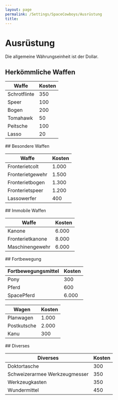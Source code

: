 ```yaml
---
layout: page
permalink: /Settings/SpaceCowboys/Ausrüstung
title: 
---
```


# Ausrüstung

Die allgemeine Währungseinheit ist der Dollar.

## Herkömmliche Waffen

<table>
<thead>
<tr><th>Waffe</th><th>Kosten</th></tr>
</thead>
<tbody>
<tr><td>Schrotflinte</td><td>350</td></tr>
<tr><td>Speer</td><td>100</td></tr>
<tr><td>Bogen</td><td>200</td></tr>
<tr><td>Tomahawk</td><td>50</td></tr>
<tr><td>Peitsche</td><td>100</td></tr>
<tr><td>Lasso</td><td>20</td></tr>
</tbody>
</table>
## Besondere Waffen

<table>
<thead>
<tr><th>Waffe</th><th>Kosten</th></tr>
</thead>
<tbody>
<tr><td>Fronterietcolt</td><td>1.000</td></tr>
<tr><td>Fronterietgewehr</td><td>1.500</td></tr>
<tr><td>Fronterietbogen</td><td>1.300</td></tr>
<tr><td>Fronterietspeer</td><td>1.200</td></tr>
<tr><td>Lassowerfer</td><td>400</td></tr>
</tbody>
</table>
## Immobile Waffen

<table>
<thead>
<tr><th>Waffe</th><th>Kosten</th></tr>
</thead>
<tbody>
<tr><td>Kanone</td><td>6.000</td></tr>
<tr><td>Fronterietkanone</td><td>8.000</td></tr>
<tr><td>Maschinengewehr</td><td>6.000</td></tr>
</tbody>
</table>
## Fortbewegung

<table>
<thead>
<tr><th>Fortbewegungsmittel</th><th>Kosten</th></tr>
</thead>
<tbody>
<tr><td>Pony</td><td>300</td></tr>
<tr><td>Pferd</td><td>600</td></tr>
<tr><td>SpacePferd</td><td>6.000</td></tr>
</tbody>
</table>
<table>
<thead>
<tr><th>Wagen</th><th>Kosten</th></tr>
</thead>
<tbody>
<tr><td>Planwagen</td><td>1.000</td></tr>
<tr><td>Postkutsche</td><td>2.000</td></tr>
<tr><td>Kanu</td><td>300</td></tr>
</tbody>
</table>
## Diverses

<table>
<thead>
<tr><th>Diverses</th><th>Kosten</th></tr>
</thead>
<tbody>
<tr><td>Doktortasche</td><td>300</td></tr>
<tr><td>Schweizerarmee Werkzeugmesser</td><td>350</td></tr>
<tr><td>Werkzeugkasten</td><td>350</td></tr>
<tr><td>Wundermittel</td><td>450</td></tr>
</tbody>
</table>
